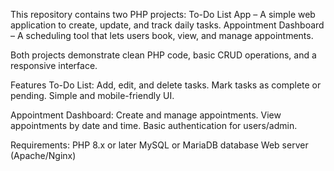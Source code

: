 This repository contains two PHP projects:
To-Do List App – A simple web application to create, update, and track daily tasks.
Appointment Dashboard – A scheduling tool that lets users book, view, and manage appointments.

Both projects demonstrate clean PHP code, basic CRUD operations, and a responsive interface.

Features To-Do List:
Add, edit, and delete tasks.
Mark tasks as complete or pending.
Simple and mobile-friendly UI.

Appointment Dashboard:
Create and manage appointments.
View appointments by date and time.
Basic authentication for users/admin.

Requirements:
PHP 8.x or later
MySQL or MariaDB database
Web server (Apache/Nginx)
